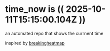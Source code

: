 # time_now is (( 2025-10-11T15:15:00.104Z ))

an automated repo that shows the currnent time

inspired by [breakingheatmap](https://github.com/breakingheatmap/breakingheatmap)